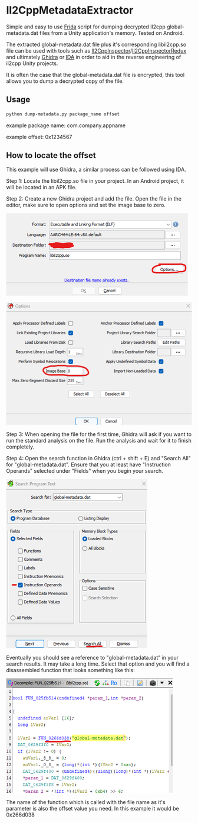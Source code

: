 # Il2CppMetadataExtractor
Simple and easy to use [Frida](https://frida.re/) script for dumping decrypted Il2cpp global-metadata.dat files from a Unity application's memory. Tested on Android.

The extracted global-metadata.dat file plus it's corresponding libil2cpp.so file can be used with tools such as [Il2CppInspector](https://github.com/djkaty/Il2CppInspector)/[Il2CppInspectorRedux](https://github.com/LukeFZ/Il2CppInspectorRedux) and ultimately [Ghidra](https://github.com/NationalSecurityAgency/ghidra) or [IDA](https://hex-rays.com/) in order to aid in the reverse engineering of il2cpp Unity projects.

It is often the case that the global-metadata.dat file is encrypted, this tool allows you to dump a decrypted copy of the file.

## Usage
```sh
python dump-metadata.py package_name offset
```

example package name:
com.company.appname

example offset:
0x1234567

## How to locate the offset
This example will use Ghidra, a similar process can be followed using IDA.

Step 1:
Locate the libil2cpp.so file in your project. In an Android project, it will be located in an APK file.

Step 2:
Create a new Ghidra project and add the file. Open the file in the editor, make sure to open options and set the image base to zero.

![Ghidra Options](docs/Ghidra-Options.png)

![Ghidra Set Base to Zero](docs/Ghidra-Base-Zero.png)

Step 3:
When opening the file for the first time, Ghidra will ask if you want to run the standard analysis on the file. Run the analysis and wait for it to finish completely.

Step 4:
Open the search function in Ghidra (ctrl + shift + E) and "Search All" for "global-metadata.dat". Ensure that you at least have "Instruction Operands" selected under "Fields" when you begin your search.

![Ghidra Search](docs/Ghidra-Search.png)

Eventually you should see a reference to "global-metadata.dat" in your search results. It may take a long time. Select that option and you will find a disassembled function that looks something like this:

![Ghidra Function Example](docs/Ghidra-Global-Metadata-Function.png)

The name of the function which is called with the file name as it's parameter is also the offset value you need. In this example it would be 0x266d038